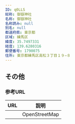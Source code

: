 ```yaml
---
ID: q0LLS
総称: 御嶽神社
名称: 御嶽神社
名称読み: null
別名: null
都道府県: 東京都
区域: 練馬区
緯度: 35.7497331
経度: 139.6280316
郵便番号: 1790075
住所: 東京都練馬区高松３丁目１９−８
---
```


## その他

### 参考URL

| URL | 説明          |
| --- | ------------- |
|     | OpenStreetMap |
